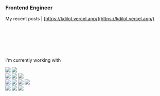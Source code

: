 ### Frontend Engineer
My recent posts | [https://kdilot.vercel.app/](https://kdilot.vercel.app/)

<br/>
<br/>
<br/>
<br/>
<br/>

I'm currently working with


![](https://img.shields.io/badge/javascript-F7DF1E?style=for-the-badge&logo=javascript&logoColor=black) ![](https://img.shields.io/badge/typescript-3178C6?style=for-the-badge&logo=typescript&logoColor=white)   <br/>
![](https://img.shields.io/badge/react-61DAFB?style=for-the-badge&logo=react&logoColor=white) ![](https://img.shields.io/badge/next.js-000000?style=for-the-badge&logo=next.js&logoColor=white) ![](https://img.shields.io/badge/nx-143055?style=for-the-badge&logo=nx&logoColor=white) <br/>
![](https://img.shields.io/badge/react%20query-FF4154?style=for-the-badge&logo=reactquery&logoColor=white) ![](https://img.shields.io/badge/redux-764ABC?style=for-the-badge&logo=redux&logoColor=white) ![](https://img.shields.io/badge/recoil-3578e5?style=for-the-badge&logoColor=black) ![](https://img.shields.io/badge/jotai-black?style=for-the-badge&logoColor=white)<br/>
![](https://img.shields.io/badge/styled%20components-DB7093?style=for-the-badge&logo=styledcomponents&logoColor=white) ![](https://img.shields.io/badge/emotion-D26AC2?style=for-the-badge&logo=emotion&logoColor=white) ![](https://img.shields.io/badge/tailwindcss-06B6D4?style=for-the-badge&logo=tailwindcss&logoColor=white)
